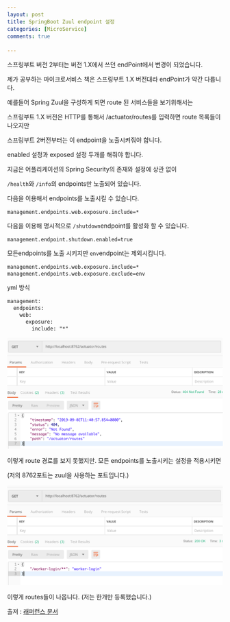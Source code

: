 ```yaml
---
layout: post
title: SpringBoot Zuul endpoint 설정
categories: [MicroService]
comments: true

---
```

스프링부트 버전 2부터는 버전 1.X에서 쓰던 endPoint에서 변경이 되었습니다.

제가 공부하는 마이크로서비스 책은 스프링부트 1.X 버전대라 endPoint가 약간 다릅니다.

예를들어 Spring Zuul을 구성하게 되면 route 된 서비스들을 보기위해서는

스프링부트 1.X 버전은 HTTP를 통해서 /actuator/routes를 입력하면 route 목록들이 나오지만

스프링부트 2버전부터는 이 endpoint을 노출시켜줘야 합니다.

enabled 설정과 exposed 설정 두개를 해줘야 합니다.

지금은 어플리케이션의 Spring Security의 존재와 설정에 상관 없이

`/health`와 `/info`의 endpoints만 노출되어 있습니다.

다음을 이용해서 endpoints를 노출시킬 수 있습니다.

```
management.endpoints.web.exposure.include=*
```

다음을 이용해 명시적으로 `/shutdown`endpoint를 활성화 할 수 있습니다.

```
management.endpoint.shutdown.enabled=true
```

모든endpoints를 노출 시키지만 `env`endpoint는 제외시킵니다.

```
management.endpoints.web.exposure.include=*
management.endpoints.web.exposure.exclude=env
```

yml 방식

```
management:
  endpoints:
    web:
      exposure:
        include: "*"
```



![](https://github.com/DaeAkin/DaeAkin.github.io/blob/master/img/blog/zuul/image1.png?raw=true)

이렇게 route 경로를 보지 못했지만. 모든 endpoints를 노출시키는 설정을 적용시키면

(저의 8762포트는 zuul을 사용하는 포트입니다.)



![](https://github.com/DaeAkin/DaeAkin.github.io/blob/master/img/blog/zuul/image2.png?raw=true)

이렇게 routes들이 나옵니다. (저는 한개만 등록했습니다.)

출저 : [래퍼런스 문서](https://github.com/spring-projects/spring-boot/wiki/Spring-Boot-2.0-Migration-Guide#endpoints)